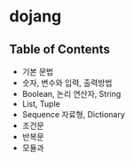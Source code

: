 # dojang
## Table of Contents

* 기본 문법
* 숫자, 변수와 입력, 출력방법
* Boolean, 논리 연산자, String
* List, Tuple
* Sequence 자료형, Dictionary
* 조건문
* 반복문
* 모듈과 
